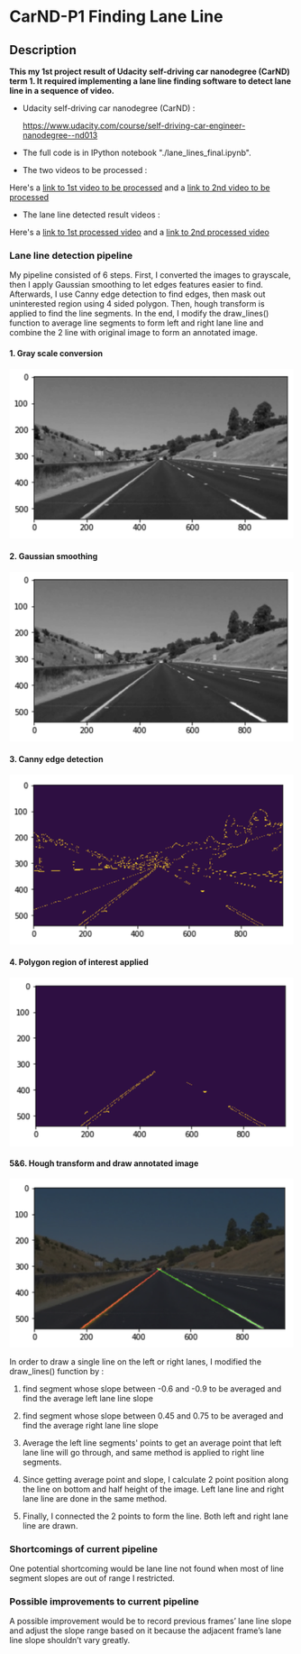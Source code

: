 # CarND-P1 Finding Lane Line

## Description

**This my 1st project result of Udacity self-driving car nanodegree (CarND) term 1. It required implementing a lane line finding software to detect lane line in a sequence of video.**

* Udacity self-driving car nanodegree (CarND) :

  https://www.udacity.com/course/self-driving-car-engineer-nanodegree--nd013

[//]: # (Image References)

[image1]: ./output_images/gray.png "Grayscale"
[image2]: ./output_images/gaussian.png "Gaussian"
[image3]: ./output_images/canny.png "Canny"
[image4]: ./output_images/polyroi.png "polyroi"
[image5]: ./output_images/hough_annotate.png "hough_annotate"
 
* The full code is in IPython notebook "./lane_lines_final.ipynb". 

* The two videos to be processed :

Here's a [link to 1st video to be processed](./solidWhiteRight.mp4) and a [link to 2nd video to be processed](./solidYellowLeft.mp4)


* The lane line detected result videos :

Here's a [link to 1st processed video](./white_final.mp4) and a [link to 2nd processed video](./yellow_final.mp4)


### Lane line detection pipeline 

My pipeline consisted of 6 steps. First, I converted the images to grayscale, then I apply Gaussian smoothing to let edges features easier to find. Afterwards, I use Canny edge detection to find edges, then mask out uninterested region using 4 sided polygon. Then, hough transform is applied to find the line segments. In the end, I modify the draw_lines() function to average line segments to form left and right lane line and combine the 2 line with original image to form an annotated image.

#### 1. Gray scale conversion

![alt text][image1]

#### 2. Gaussian smoothing

![alt text][image2]

#### 3. Canny edge detection

![alt text][image3]

#### 4. Polygon region of interest applied

![alt text][image4]

#### 5&6. Hough transform and draw annotated image

![alt text][image5]

In order to draw a single line on the left or right lanes, I modified the draw_lines() function by :
1. find segment whose slope between -0.6 and -0.9 to be averaged and find the average left lane line slope

2. find segment whose slope between 0.45 and 0.75 to be averaged and find the average right lane line slope

3. Average the left line segments' points to get an average point that left lane line will go through, and same method is applied to right line segments.

4. Since getting average point and slope, I calculate 2 point position along the line on bottom and half height of the image. Left lane line and right lane line are done in the same method.

5. Finally, I connected the 2 points to form the line. Both left and right lane line are drawn.


### Shortcomings of current pipeline

One potential shortcoming would be lane line not found when most of line segment slopes are out of range I restricted.


### Possible improvements to current pipeline

A possible improvement would be to record previous frames’ lane line slope and adjust the slope range based on it because the adjacent frame’s lane line slope shouldn’t vary greatly.